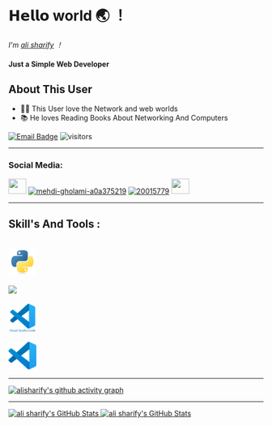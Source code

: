 # 𝗛𝗲𝗹𝗹𝗼 <b>world</b> 🌏 ！ 

*I'm [ali sharify](https://github.com/alisharify7) ！*

#### Just a Simple Web Developer  


## About This User

- 👨‍💻 This User love the Network and web worlds
- :books: He loves Reading Books About Networking And Computers 

[![Email Badge](https://img.shields.io/badge/-Email-c14438?style=flat-square&logo=Gmail&logoColor=white&link=mailto:yaronhuang@foxmail.com)](mailto:alisharifyoffcial@gmail.com)
![visitors](https://visitor-badge.laobi.icu/badge?page_id=alisharify7)


---
### Social Media:
<span>
<a href="https://twitter.com/alisharify7" target="blank"><img src="https://raw.githubusercontent.com/rahuldkjain/github-profile-readme-generator/master/src/images/icons/Social/twitter.svg" height="30" width="35" /></a>
</span>

<span>
<a href="https://ir.linkedin.com/in/ali-sharify-b31422249" target="blank"><img  src="https://raw.githubusercontent.com/rahuldkjain/github-profile-readme-generator/master/src/images/icons/Social/linked-in-alt.svg" alt="mehdi-gholami-a0a375219" height="30" width="35" /></a>
</span>

<span>
<a href="https://stackoverflow.com/users/19970335/alisharify" target="blank"><img src="https://raw.githubusercontent.com/rahuldkjain/github-profile-readme-generator/master/src/images/icons/Social/stack-overflow.svg" alt="20015779" height="30" width="35" /></a>
</span>

<span>
<a href="https://instagram.com/ali.sharify.7" target="blank"><img  src="https://raw.githubusercontent.com/rahuldkjain/github-profile-readme-generator/master/src/images/icons/Social/instagram.svg"  height="30" width="35" /></a>
</<span>


---

## Skill's And Tools :

  
<code>
<img width="55" src="https://raw.githubusercontent.com/devicons/devicon/55609aa5bd817ff167afce0d965585c92040787a/icons/python/python-original.svg">
</code>  

<code>
<img width="55" src="https://upload.wikimedia.org/wikipedia/commons/thumb/1/1d/PyCharm_Icon.svg/512px-PyCharm_Icon.svg.png">
</code>  

<code>
<img width="55" src="https://raw.githubusercontent.com/devicons/devicon/55609aa5bd817ff167afce0d965585c92040787a/icons/vscode/vscode-original-wordmark.svg">
</code>  


<code>
<img width="55" src="https://raw.githubusercontent.com/devicons/devicon/55609aa5bd817ff167afce0d965585c92040787a/icons/vscode/vscode-original.svg">
</code>  

---

[![alisharify's github activity graph](https://github-readme-activity-graph.vercel.app/graph?username=alisharify7&theme=github-compact)](https://github.com/ashutosh00710/github-readme-activity-graph)


---
<a href="https://github.com/alisharify7">
  <img  src="https://github-readme-stats.vercel.app/api?username=alisharify7&show_icons=true&line_height=30&count_private=true&title_color=ab72c0&text_color=ab72c0&icon_color=6aa6f8&bg_color=22272e" alt="ali sharify's GitHub Stats" />
</a>

<a href="https://github.com/alisharify7">
  <img  src="https://github-readme-stats.vercel.app/api/top-langs/?username=alisharify7&hide=html&langs_count=50&title_color=ab72c0&text_color=ab72c0&icon_color=6aa6f8&bg_color=22272e" alt="ali sharify's GitHub Stats" />
</a>


